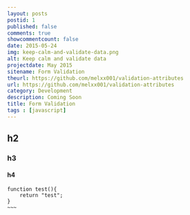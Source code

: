 ```yaml
---
layout: posts
postid: 1
published: false
comments: true
showcommentcount: false
date: 2015-05-24
img: keep-calm-and-validate-data.png
alt: Keep calm and validate data
projectdate: May 2015
sitename: Form Validation
theurl: https://github.com/melxx001/validation-attributes
url: https://github.com/melxx001/validation-attributes
category: Development
description: Coming Soon
title: Form Validation
tags : [javascript]
---
```


## h2

### h3

#### h4

~~~~
function test(){
	return "test";
}
~~~